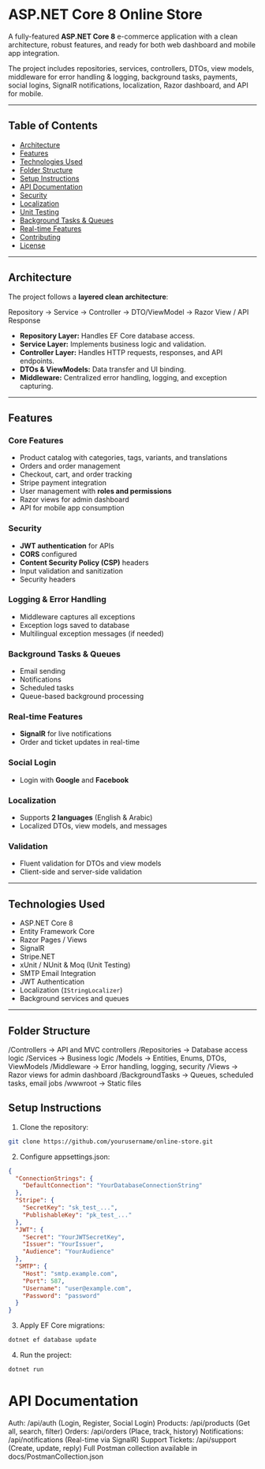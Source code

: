 # ASP.NET Core 8 Online Store

A fully-featured **ASP.NET Core 8** e-commerce application with a clean architecture, robust features, and ready for both web dashboard and mobile app integration.  

The project includes repositories, services, controllers, DTOs, view models, middleware for error handling & logging, background tasks, payments, social logins, SignalR notifications, localization, Razor dashboard, and API for mobile.

---

## Table of Contents

- [Architecture](#architecture)
- [Features](#features)
- [Technologies Used](#technologies-used)
- [Folder Structure](#folder-structure)
- [Setup Instructions](#setup-instructions)
- [API Documentation](#api-documentation)
- [Security](#security)
- [Localization](#localization)
- [Unit Testing](#unit-testing)
- [Background Tasks & Queues](#background-tasks--queues)
- [Real-time Features](#real-time-features)
- [Contributing](#contributing)
- [License](#license)

---

## Architecture

The project follows a **layered clean architecture**:

Repository -> Service -> Controller -> DTO/ViewModel -> Razor View / API Response

- **Repository Layer:** Handles EF Core database access.
- **Service Layer:** Implements business logic and validation.
- **Controller Layer:** Handles HTTP requests, responses, and API endpoints.
- **DTOs & ViewModels:** Data transfer and UI binding.
- **Middleware:** Centralized error handling, logging, and exception capturing.

---

## Features

### Core Features

- Product catalog with categories, tags, variants, and translations
- Orders and order management
- Checkout, cart, and order tracking
- Stripe payment integration
- User management with **roles and permissions**
- Razor views for admin dashboard
- API for mobile app consumption

### Security

- **JWT authentication** for APIs
- **CORS** configured
- **Content Security Policy (CSP)** headers
- Input validation and sanitization
- Security headers

### Logging & Error Handling

- Middleware captures all exceptions
- Exception logs saved to database
- Multilingual exception messages (if needed)

### Background Tasks & Queues

- Email sending
- Notifications
- Scheduled tasks
- Queue-based background processing

### Real-time Features

- **SignalR** for live notifications
- Order and ticket updates in real-time

### Social Login

- Login with **Google** and **Facebook**

### Localization

- Supports **2 languages** (English & Arabic)
- Localized DTOs, view models, and messages

### Validation

- Fluent validation for DTOs and view models
- Client-side and server-side validation

---

## Technologies Used

- ASP.NET Core 8
- Entity Framework Core
- Razor Pages / Views
- SignalR
- Stripe.NET
- xUnit / NUnit & Moq (Unit Testing)
- SMTP Email Integration
- JWT Authentication
- Localization (`IStringLocalizer`)
- Background services and queues

---

## Folder Structure

/Controllers -> API and MVC controllers
/Repositories -> Database access logic
/Services -> Business logic
/Models -> Entities, Enums, DTOs, ViewModels
/Middleware -> Error handling, logging, security
/Views -> Razor views for admin dashboard
/BackgroundTasks -> Queues, scheduled tasks, email jobs
/wwwroot -> Static files


## Setup Instructions

1. Clone the repository:
```bash
git clone https://github.com/yourusername/online-store.git
```
2. Configure appsettings.json:

```json
{
  "ConnectionStrings": {
    "DefaultConnection": "YourDatabaseConnectionString"
  },
  "Stripe": {
    "SecretKey": "sk_test_...",
    "PublishableKey": "pk_test_..."
  },
  "JWT": {
    "Secret": "YourJWTSecretKey",
    "Issuer": "YourIssuer",
    "Audience": "YourAudience"
  },
  "SMTP": {
    "Host": "smtp.example.com",
    "Port": 587,
    "Username": "user@example.com",
    "Password": "password"
  }
}
```
3. Apply EF Core migrations:

```bash
dotnet ef database update
```
4. Run the project:

```bash
dotnet run
```
# API Documentation

Auth: /api/auth (Login, Register, Social Login)
Products: /api/products (Get all, search, filter)
Orders: /api/orders (Place, track, history)
Notifications: /api/notifications (Real-time via SignalR)
Support Tickets: /api/support (Create, update, reply)
Full Postman collection available in docs/PostmanCollection.json